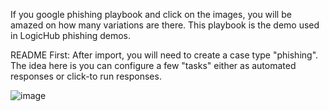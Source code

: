 If you google phishing playbook and click on the images, you will be amazed on how many variations are there.
This playbook is the demo used in LogicHub phishing demos.

README First:
After import, you will need to create a case type "phishing". The idea here is you can configure a few "tasks" either as automated responses or click-to run responses.

![image](https://user-images.githubusercontent.com/5818838/151716240-48b5e377-db08-466a-9642-774b4f357965.png)


